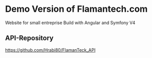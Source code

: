 # Demo Version of Flamantech.com
Website for small entreprise Build with Angular and Symfony V4 

## API-Repository

https://github.com/Hrabi80/FlamanTeck_API
